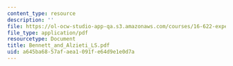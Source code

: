 ```yaml
---
content_type: resource
description: ''
file: https://ol-ocw-studio-app-qa.s3.amazonaws.com/courses/16-622-experimental-projects-ii-fall-2003/a645ba6857afaea1091fe64d9e1e0d7a_Bennett_and_Alzieti_LS.pdf
file_type: application/pdf
resourcetype: Document
title: Bennett_and_Alzieti_LS.pdf
uid: a645ba68-57af-aea1-091f-e64d9e1e0d7a
---
```

